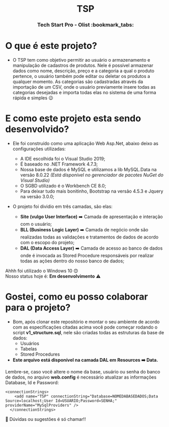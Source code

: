 <h1 align="center">TSP</h1>
<h3 align="center">Tech Start Pro - Olist :bookmark_tabs:</h3>


# O que é este projeto?
- O TSP tem como objetivo permitir ao usuário o armazenamento e manipulação de cadastros de produtos. 
Nele é possível armazenar dados como nome, descrição, preço e a categoria a qual o produto pertence, o usuário também pode editar ou deletar os produtos a qualquer momento.
As categorias são cadastradas através da importação de um CSV, onde o usuário previamente insere todas as categorias desejadas e importa todas elas no sistema de uma forma rápida e simples :wink:

# E como este projeto esta sendo desenvolvido?
- Ele foi construído como uma aplicação Web Asp.Net, abaixo deixo as configurações utilizadas:
    - A IDE escolhida foi o Visual Studio 2019;
    - É baseado no .NET Framework 4.7.3;
    - Nossa base de dados é MySQL e utilizamos a lib MySQL.Data na versão 8.0.22 _(Está disponível no gerenciador de pacotes NuGet do Visual Studio)_
    - O SGBD utilizado é o Workbench CE 8.0;
    - Para deixar tudo mais bonitinho, Bootstrap na versão 4.5.3 e Jquery na versão 3.0.0;

- O projeto foi dividio em três camadas, são elas:
    - __Site (vulgo User Interface)__ :arrow_right: Camada de apresentação e interação com o usuário;
    - __BLL (Business Logic Layer)__ :arrow_right: Camada de negócio onde são realizadas todas as validações e tratamentos de dados de acordo com o escopo do projeto;
    - __DAL (Data Access Layer)__ :arrow_right: Camada de acesso ao banco de dados onde é invocada as Stored Procedure responsáveis por realizar todas as ações dentro do nosso banco de dados;

Ahhh foi utilizado o Windows 10 😊 </br>
Nosso status hoje é: __Em desenvolvimento__ :warning:

# Gostei, como eu posso colaborar para o projeto?
- Bom, após clonar este repositório e montar o seu ambiente de acordo com as especificações citadas acima você pode começar rodando o script __v1_structure.sql__, nele são criadas todas as estruturas da base de dados:
    - Usuários
    - Tabelas
    - Stored Procedures
- __Este arquivo está disponível na camada DAL em Resources :arrow_right: Data.__

Lembre-se, caso você altere o nome da base, usuário ou senha do banco de dados, no arquivo __web.config__ é necessário atualizar as informações Database, Id e Password:
```
<connectionStrings>
    <add name="TSP" connectionString="Database=NOMEDABASEDADOS;Data Source=localhost;User Id=USUARIO;Password=SENHA;" providerName="MySqlProviders" />
  </connectionStrings>
``` 
:loudspeaker: Dúvidas ou sugestões é só chamar!!

